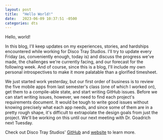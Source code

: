 ```yaml
---
layout: post
title:  "Hello World!"
date:   2023-06-09 10:37:51 -0500
categories: dts
---
```

Hello, world!

In this blog, I'll keep updates on my experiences, stories, and hardships encountered while working for Disco Tray Studios. I'll try to update every Friday (as, conveniently enough, today is) and discuss the progress we've made, the challenges we're currently facing, and our forecast for the following week. And of course, since this is a blog, I'll include my own personal introspectives to make it more palatable than a glorified timesheet.

We just started work yesterday, but our first order of business is to review the five mobile apps from last semester's class (one of which I worked on), get them to a compile-able state, and start writing GitHub issues. Before we can start writing issues, however, we need to find each project's requirements document. It would be tough to write good issues without knowing precisely what each app needs, and since some of them are in a pretty rough shape, it's difficult to extrapolate the design goals from just the project. We'll be working on this until our next meeting with Dr. Goadrich next Tuesday.

Check out Disco Tray Studios' [GitHub][dts-github] and [website][dts-web] to learn more.

[dts-github]: https://github.com/DiscoTrayStudios/
[dts-web]: https://discotraystudios.github.io/
